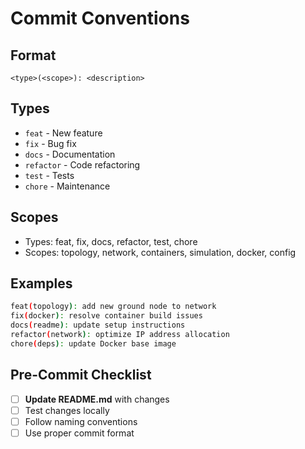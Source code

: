 # Commit Conventions

## Format

```
<type>(<scope>): <description>
```

## Types

- `feat` - New feature
- `fix` - Bug fix
- `docs` - Documentation
- `refactor` - Code refactoring
- `test` - Tests
- `chore` - Maintenance

## Scopes

- Types: feat, fix, docs, refactor, test, chore
- Scopes: topology, network, containers, simulation, docker, config

## Examples

```bash
feat(topology): add new ground node to network
fix(docker): resolve container build issues
docs(readme): update setup instructions
refactor(network): optimize IP address allocation
chore(deps): update Docker base image
```

## Pre-Commit Checklist

- [ ] **Update README.md** with changes
- [ ] Test changes locally
- [ ] Follow naming conventions
- [ ] Use proper commit format